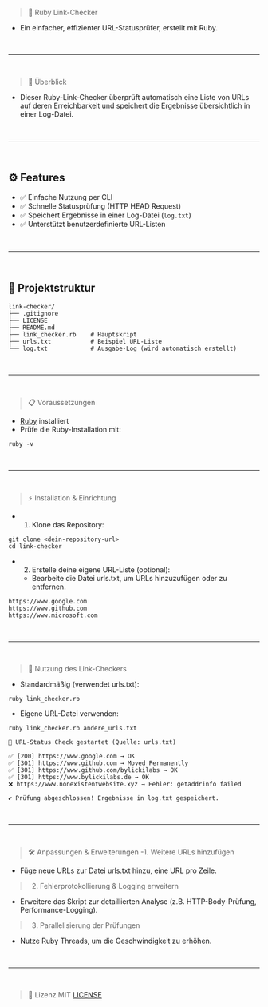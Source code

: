 > 🔗 Ruby Link-Checker
- Ein einfacher, effizienter URL-Statusprüfer, erstellt mit Ruby.

<br>

---

<br>

> 🚀 Überblick
- Dieser Ruby-Link-Checker überprüft automatisch eine Liste von URLs auf deren Erreichbarkeit und speichert die Ergebnisse übersichtlich in einer Log-Datei.

<br>

---

<br>

## ⚙️ Features

- ✅ Einfache Nutzung per CLI
- ✅ Schnelle Statusprüfung (HTTP HEAD Request)
- ✅ Speichert Ergebnisse in einer Log-Datei (`log.txt`)
- ✅ Unterstützt benutzerdefinierte URL-Listen

<br>

---

<br>

## 📂 Projektstruktur

```yarn
link-checker/
├── .gitignore
├── LICENSE
├── README.md
├── link_checker.rb    # Hauptskript
├── urls.txt           # Beispiel URL-Liste
└── log.txt            # Ausgabe-Log (wird automatisch erstellt)
```

<br>

---

<br>

> 📋 Voraussetzungen

- [Ruby](https://www.ruby-lang.org/de/downloads/) installiert
- Prüfe die Ruby-Installation mit:

```yarn
ruby -v
```

<br>

---

<br>

> ⚡ Installation & Einrichtung
- 1. Klone das Repository:
 
```yarn
git clone <dein-repository-url>
cd link-checker
```

- 2. Erstelle deine eigene URL-Liste (optional):
  - Bearbeite die Datei urls.txt, um URLs hinzuzufügen oder zu entfernen.
 
```yarn
https://www.google.com
https://www.github.com
https://www.microsoft.com
```

<br>

---

<br>

> 🚩 Nutzung des Link-Checkers
- Standardmäßig (verwendet urls.txt):

```yarn
ruby link_checker.rb
```

- Eigene URL-Datei verwenden:

```yarn
ruby link_checker.rb andere_urls.txt
```

```yarn
🔎 URL-Status Check gestartet (Quelle: urls.txt)

✅ [200] https://www.google.com → OK
✅ [301] https://www.github.com → Moved Permanently
✅ [301] https://www.github.com/bylickilabs → OK
✅ [301] https://www.bylickilabs.de → OK
❌ https://www.nonexistentwebsite.xyz → Fehler: getaddrinfo failed

✔️ Prüfung abgeschlossen! Ergebnisse in log.txt gespeichert.
```

<br>

---

<br>

>🛠️ Anpassungen & Erweiterungen
-1. Weitere URLs hinzufügen
 - Füge neue URLs zur Datei urls.txt hinzu, eine URL pro Zeile.

> 2. Fehlerprotokollierung & Logging erweitern
  - Erweitere das Skript zur detaillierten Analyse (z.B. HTTP-Body-Prüfung, Performance-Logging).

> 3. Parallelisierung der Prüfungen
  - Nutze Ruby Threads, um die Geschwindigkeit zu erhöhen.

<br>

---

<br>

> 📄 Lizenz
MIT [LICENSE](LICENSE)
